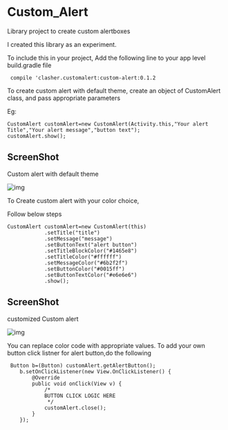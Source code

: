 # Custom_Alert
Library project to create custom alertboxes


I created this library as an experiment.

To include this in your project,
Add the following line to your app level build.gradle file<br>


     compile 'clasher.customalert:custom-alert:0.1.2
 

To create custom alert with default theme,
create an object of CustomAlert class, and pass appropriate parameters

Eg: 

    CustomAlert customAlert=new CustomAlert(Activity.this,"Your alert Title","Your alert message","button text");
    customAlert.show();

## ScreenShot

Custom alert with default theme

![img](https://image.ibb.co/ipDoLa/Screen.png)


To Create custom alert with your color choice,

Follow below steps

    CustomAlert customAlert=new CustomAlert(this)
                .setTitle("title")
                .setMessage("message")
                .setButtonText("alert button")
                .setTitleBlockColor("#1465e8")
                .setTitleColor("#ffffff")
                .setMessageColor("#6b2f2f")
                .setButtonColor("#0015ff")
                .setButtonTextColor("#e6e6e6")
                .show();
               
               
## ScreenShot

customized Custom alert

![img](https://image.ibb.co/fGhXDv/Screenshot_20170316_131545.png)


You can replace color code with appropriate values.
To add your own button click listner for alert button,do the following


     Button b=(Button) customAlert.getAlertButton();
        b.setOnClickListener(new View.OnClickListener() {
            @Override
            public void onClick(View v) {
                /*
                BUTTON CLICK LOGIC HERE
                 */
                customAlert.close();
            }
        });
